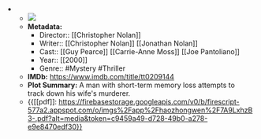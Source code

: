 - 
    - ![](https://m.media-amazon.com/images/M/MV5BZTcyNjk1MjgtOWI3Mi00YzQwLWI5MTktMzY4ZmI2NDAyNzYzXkEyXkFqcGdeQXVyNjU0OTQ0OTY@._V1_SX300.jpg)  
    - **Metadata:**
        - Director:: [[Christopher Nolan]]
        - Writer:: [[Christopher Nolan]] [[Jonathan Nolan]]
        - Cast:: [[Guy Pearce]] [[Carrie-Anne Moss]] [[Joe Pantoliano]]
        - Year:: [[2000]]
        - Genre:: #Mystery #Thriller
    - **IMDb:** https://www.imdb.com/title/tt0209144
    - **Plot Summary:** A man with short-term memory loss attempts to track down his wife's murderer.
    - {{[[pdf]]: https://firebasestorage.googleapis.com/v0/b/firescript-577a2.appspot.com/o/imgs%2Fapp%2Fhaozhongwen%2F7A9LxhzB3-.pdf?alt=media&token=c9459a49-d728-49b0-a278-e9e8470edf30}}
